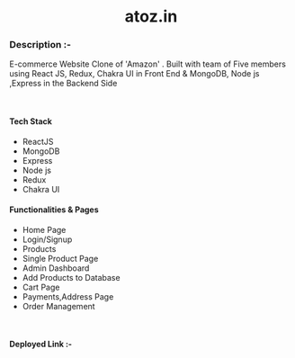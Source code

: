  
<h1 align="center">atoz.in</h1>
<h3>Description :-</h3>
<p>E-commerce Website Clone of 'Amazon' . Built with team of Five members using React JS, Redux, Chakra UI  in Front End & MongoDB, Node js ,Express in the  Backend Side </p>
<br/>


<h4>Tech Stack</h4>
<ul>
<li>ReactJS</li>
<li>MongoDB</li>
<li>Express</li>
<li>Node js</li>
<li>Redux</li>
<li>Chakra UI</li>
</ul>

<h4>Functionalities & Pages</h4>
<ul>
<li>Home Page</li>
<li>Login/Signup</li>
<li>Products</li>
<li>Single Product Page</li>
<li>Admin Dashboard</li>
<li>Add Products to Database</li>
<li>Cart Page</li>
<li>Payments,Address Page</li>
<li>Order Management</li>
</ul>
<br/>
<h4>Deployed Link :- <a href="https://atozamazon.netlify.app/" target="_black"></a></h4>
